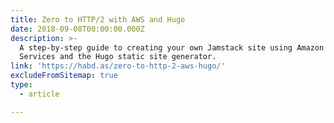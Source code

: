 ```yaml
---
title: Zero to HTTP/2 with AWS and Hugo
date: 2018-09-08T00:00:00.000Z
description: >-
  A step-by-step guide to creating your own Jamstack site using Amazon Web
  Services and the Hugo static site generator.
link: 'https://habd.as/zero-to-http-2-aws-hugo/'
excludeFromSitemap: true
type:
  - article

---
```

